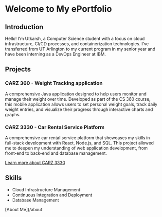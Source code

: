 # Welcome to My ePortfolio

## Introduction
Hello! I'm Utkarsh, a Computer Science student with a focus on cloud infrastructure, CI/CD processes, and containerization technologies. I've transferred from UT Arlington to my current program in my senior year and have been interning as a DevOps Engineer at IBM.

## Projects
### CARZ 360 - Weight Tracking application
 A comprehensive Java application designed to help users monitor and manage their weight over time. Developed as part of the CS 360 course, this mobile application allows users to set personal weight goals, track daily weight entries, and visualize their progress through interactive charts and graphs.
### CARZ 3330 - Car Rental Service Platform
A comprehensive car rental service platform that showcases my skills in full-stack development with React, Node.js, and SQL. This project allowed me to deepen my understanding of web application development, from front-end to back-end and database management.

[Learn more about CARZ 3330](https://github.com/UT07/carzz)

## Skills
- Cloud Infrastructure Management
- Continuous Integration and Deployment
- Database Management

[About Me](/about

